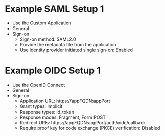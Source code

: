 # Example SAML Setup 1
* Use the Custom Application
* General
* Sign-on
    * Sign-on method: SAML2.0
    * Provide the metadata file from the application
    * Use identity provider initiated single sign-on: Enabled

# Example OIDC Setup 1

* Use the OpenID Connect
* General
* Sign-on
    * Application URL: https://appFQDN:appPort
    * Grant types: Implicit
    * Response types: id_token
    * Response modes: Fragment, Form POST
    * Redirect URIs: https://appFQDN:appPort/auth/oidc/callback
    * Require proof key for code exchange (PKCE) verification: Disabled
